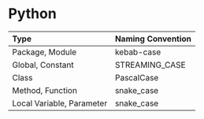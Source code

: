 # Python

| Type | Naming Convention |
| :--- | :--- |
| Package, Module | kebab-case |
| Global, Constant | STREAMING\_CASE |
| Class | PascalCase |
| Method, Function | snake\_case |
| Local Variable, Parameter | snake\_case |

